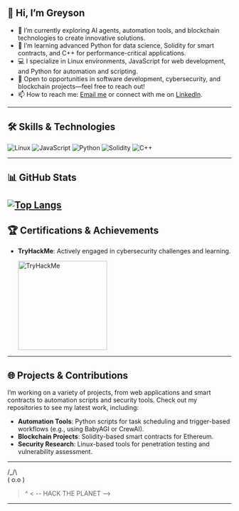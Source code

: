 
## 👋 Hi, I’m Greyson

<!--
Welcome to my GitHub profile! I’m a passionate developer and security enthusiast with a knack for building robust, scalable solutions and exploring cutting-edge technologies. I’m always eager to learn, collaborate, and tackle new challenges in development and cybersecurity.
-->
<!--
## 🚀 About Me
-->
- 🔭 I’m currently exploring AI agents, automation tools, and blockchain technologies to create innovative solutions.
- 🌱 I’m learning advanced Python for data science, Solidity for smart contracts, and C++ for performance-critical applications.
- 💻 I specialize in Linux environments, JavaScript for web development, and Python for automation and scripting.
- 🎯 Open to opportunities in software development, cybersecurity, and blockchain projects—feel free to reach out!
- 📫 How to reach me: [Email me](mailto:greyson@example.com) or connect with me on [LinkedIn](https://linkedin.com/in/greyson).

---

## 🛠️ Skills & Technologies

![Linux](https://img.shields.io/badge/Linux-FCC624?style=for-the-badge&logo=linux&logoColor=black)  ![JavaScript](https://img.shields.io/badge/JavaScript-F7DF1E?style=for-the-badge&logo=javascript&logoColor=black)  ![Python](https://img.shields.io/badge/Python-3670A0?style=for-the-badge&logo=python&logoColor=ffdd54)  ![Solidity](https://img.shields.io/badge/Solidity-363636?style=for-the-badge&logo=solidity&logoColor=white)  ![C++](https://img.shields.io/badge/C++-00599C?style=for-the-badge&logo=cplusplus&logoColor=white)

---

## 📊 GitHub Stats

[![Top Langs](https://github-readme-stats.vercel.app/api/top-langs/?username=greysonnn&layout=compact)](https://github.com/anuraghazra/github-readme-stats)
---

## 🏆 Certifications & Achievements
- **TryHackMe**: Actively engaged in cybersecurity challenges and learning.
  
  <img src="https://tryhackme-badges.s3.amazonaws.com/99GG.png" alt="TryHackMe" width="200">
---

## 🌐 Projects & Contributions
I’m working on a variety of projects, from web applications and smart contracts to automation scripts and security tools. Check out my repositories to see my latest work, including:

- **Automation Tools**: Python scripts for task scheduling and trigger-based workflows (e.g., using BabyAGI or CrewAI).
- **Blockchain Projects**: Solidity-based smart contracts for Ethereum.
- **Security Research**: Linux-based tools for penetration testing and vulnerability assessment.

---

   /_/\  
  ( o.o ) 
   > ^ <
   -- HACK THE PLANET --> 
---
